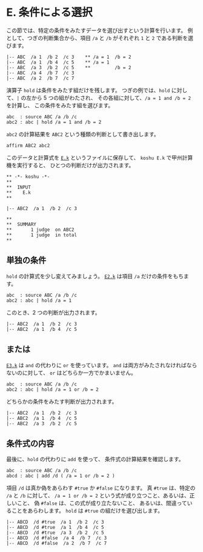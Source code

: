 # E. 条件による選択


この節では、特定の条件をみたすデータを選び出すという計算を行います。
例として、つぎの判断集合から、項目 `/a` と `/b`
がそれぞれ `1` と `2` である判断を選びます。

``` text
|-- ABC  /a 1  /b 2  /c 3    ** /a = 1  /b = 2
|-- ABC  /a 1  /b 4  /c 5    ** /a = 1
|-- ABC  /a 3  /b 2  /c 5    **         /b = 2
|-- ABC  /a 4  /b 7  /c 3
|-- ABC  /a 2  /b 7  /c 7
```

演算子 `hold` は条件をみたす組だけを残します。
つぎの例では、`hold` に対して、`|` の左から 5 つの組がわたされ、
その各組に対して、`/a = 1 and /b = 2` を計算し、
この条件をみたす組を選びます。

``` text
abc  : source ABC /a /b /c
abc2 : abc | hold /a = 1 and /b = 2
```

`abc2` の計算結果を `ABC2` という種類の判断として書き出します。

``` text
affirm ABC2 abc2
```

このデータと計算式を [`E.k`][E.k] というファイルに保存して、
`koshu E.k` で甲州計算機を実行すると、
ひとつの判断だけが出力されます。

``` text
** -*- koshu -*-
**  
**  INPUT
**    E.k
**    

|-- ABC2  /a 1  /b 2  /c 3

**  
**  SUMMARY
**       1 judge  on ABC2
**       1 judge  in total
**
```


## 単独の条件

`hold` の計算式を少し変えてみましょう。
[`E2.k`][E2.k] は項目 `/a` だけの条件をもちます。

``` text
abc  : source ABC /a /b /c
abc2 : abc | hold /a = 1
```

このとき、2 つの判断が出力されます。

``` text
|-- ABC2  /a 1  /b 2  /c 3
|-- ABC2  /a 1  /b 4  /c 5
```


## または

[`E3.k`][E3.k] は `and` の代わりに `or` を使っています。
`and` は両方がみたされなければならないのに対して、
`or` はどちらか一方でかまいません。

``` text
abc  : source ABC /a /b /c
abc2 : abc | hold /a = 1 or /b = 2
```

どちらかの条件をみたす判断が出力されます。

``` text
|-- ABC2  /a 1  /b 2  /c 3
|-- ABC2  /a 1  /b 4  /c 5
|-- ABC2  /a 3  /b 2  /c 5
```


## 条件式の内容

最後に、`hold` の代わりに `add` を使って、
条件式の計算結果を確認します。

``` text
abc  : source ABC /a /b /c
abcd : abc | add /d ( /a = 1 or /b = 2 )
```

項目 `/d` は真か偽をあらわす
`#true` か `#false` になります。
真 `#true` は、特定の `/a` と `/b` に対して、
`/a = 1 or /b = 2` という式が成り立つこと、あるいは、正しいこと、
偽 `#false` は、この式が成り立たないこと、
あるいは、間違っていることをあらわします。
`hold` は `#true` の組だけを選び出します。

``` text
|-- ABCD  /d #true  /a 1  /b 2  /c 3
|-- ABCD  /d #true  /a 1  /b 4  /c 5
|-- ABCD  /d #true  /a 3  /b 2  /c 5
|-- ABCD  /d #false  /a 4  /b 7  /c 3
|-- ABCD  /d #false  /a 2  /b 7  /c 7
```


[E.k]:  https://github.com/seinokatsuhiro/abc-book-of-koshucode/blob/master/draft/section/E/E.k
[E2.k]: https://github.com/seinokatsuhiro/abc-book-of-koshucode/blob/master/draft/section/E/E2.k
[E3.k]: https://github.com/seinokatsuhiro/abc-book-of-koshucode/blob/master/draft/section/E/E3.k
[E4.k]: https://github.com/seinokatsuhiro/abc-book-of-koshucode/blob/master/draft/section/E/E4.k

